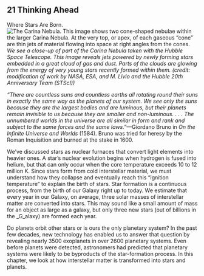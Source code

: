 ##  21 Thinking Ahead 

Where Stars Are Born. ![The Carina Nebula. This image shows two cone-shaped nebulae within the larger Carina Nebula. At the very top, or apex, of each gaseous “cone” are thin jets of material flowing into space at right angles from the cones.][1] _We see a close-up of part of the Carina Nebula taken with the Hubble Space Telescope. This image reveals jets powered by newly forming stars embedded in a great cloud of gas and dust. Parts of the clouds are glowing from the energy of very young stars recently formed within them. (credit: modification of work by NASA, ESA, and M. Livio and the Hubble 20th Anniversary Team (STScI))_

_“There are countless suns and countless earths all rotating round their suns in exactly the same way as the planets of our system. We see only the suns because they are the largest bodies and are luminous, but their planets remain invisible to us because they are smaller and non-luminous. . . . The unnumbered worlds in the universe are all similar in form and rank and subject to the same forces and the same laws.”_—Giordano Bruno in _On the Infinite Universe and Worlds_ (1584). Bruno was tried for heresy by the Roman Inquisition and burned at the stake in 1600.

We’ve discussed stars as nuclear furnaces that convert light elements into heavier ones. A star’s nuclear evolution begins when hydrogen is fused into helium, but that can only occur when the core temperature exceeds 10 to 12 million K. Since stars form from cold interstellar material, we must understand how they collapse and eventually reach this “ignition temperature” to explain the birth of stars. Star formation is a continuous process, from the birth of our Galaxy right up to today. We estimate that every year in our Galaxy, on average, three solar masses of interstellar matter are converted into stars. This may sound like a small amount of mass for an object as large as a galaxy, but only three new stars (out of billions in the _G_alaxy) are formed each year.

Do planets orbit other stars or is ours the only planetary system? In the past few decades, new technology has enabled us to answer that question by revealing nearly 3500 exoplanets in over 2600 planetary systems. Even before planets were detected, astronomers had predicted that planetary systems were likely to be byproducts of the star-formation process. In this chapter, we look at how interstellar matter is transformed into stars and planets.

   [1]: https://cnx.org/resources/1b247f21b5206a7196352ebbf83d538f71b7aa11/OSC_Astro_21_00_CarinaNeb.jpg

